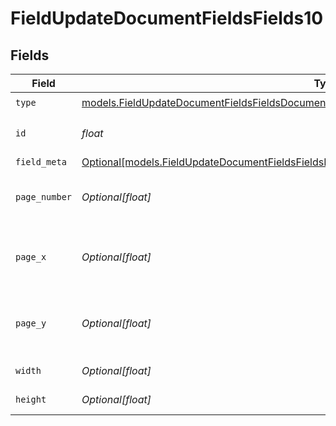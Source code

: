 # FieldUpdateDocumentFieldsFields10


## Fields

| Field                                                                                                                                                                                    | Type                                                                                                                                                                                     | Required                                                                                                                                                                                 | Description                                                                                                                                                                              |
| ---------------------------------------------------------------------------------------------------------------------------------------------------------------------------------------- | ---------------------------------------------------------------------------------------------------------------------------------------------------------------------------------------- | ---------------------------------------------------------------------------------------------------------------------------------------------------------------------------------------- | ---------------------------------------------------------------------------------------------------------------------------------------------------------------------------------------- |
| `type`                                                                                                                                                                                   | [models.FieldUpdateDocumentFieldsFieldsDocumentsFieldsRequestRequestBody10Type](../models/fieldupdatedocumentfieldsfieldsdocumentsfieldsrequestrequestbody10type.md)                     | :heavy_check_mark:                                                                                                                                                                       | N/A                                                                                                                                                                                      |
| `id`                                                                                                                                                                                     | *float*                                                                                                                                                                                  | :heavy_check_mark:                                                                                                                                                                       | The ID of the field to update.                                                                                                                                                           |
| `field_meta`                                                                                                                                                                             | [Optional[models.FieldUpdateDocumentFieldsFieldsDocumentsFieldsRequestRequestBody10FieldMeta]](../models/fieldupdatedocumentfieldsfieldsdocumentsfieldsrequestrequestbody10fieldmeta.md) | :heavy_minus_sign:                                                                                                                                                                       | N/A                                                                                                                                                                                      |
| `page_number`                                                                                                                                                                            | *Optional[float]*                                                                                                                                                                        | :heavy_minus_sign:                                                                                                                                                                       | The page number the field will be on.                                                                                                                                                    |
| `page_x`                                                                                                                                                                                 | *Optional[float]*                                                                                                                                                                        | :heavy_minus_sign:                                                                                                                                                                       | The X coordinate of where the field will be placed.                                                                                                                                      |
| `page_y`                                                                                                                                                                                 | *Optional[float]*                                                                                                                                                                        | :heavy_minus_sign:                                                                                                                                                                       | The Y coordinate of where the field will be placed.                                                                                                                                      |
| `width`                                                                                                                                                                                  | *Optional[float]*                                                                                                                                                                        | :heavy_minus_sign:                                                                                                                                                                       | The width of the field.                                                                                                                                                                  |
| `height`                                                                                                                                                                                 | *Optional[float]*                                                                                                                                                                        | :heavy_minus_sign:                                                                                                                                                                       | The height of the field.                                                                                                                                                                 |
